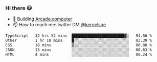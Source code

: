 ### Hi there 😃

- 🔨 Building [Arcade.computer](https://arcade.computer)
- 📫 How to reach me: twitter DM [@kernelsoe](https://twitter.com/kernelsoe)

<!--START_SECTION:waka-->

```txt
TypeScript   32 hrs 52 mins  ███████████████████████▓░   94.56 %
Other        1 hr 10 mins    █░░░░░░░░░░░░░░░░░░░░░░░░   03.39 %
CSS          18 mins         ▒░░░░░░░░░░░░░░░░░░░░░░░░   00.88 %
JSON         13 mins         ░░░░░░░░░░░░░░░░░░░░░░░░░   00.63 %
HTML         4 mins          ░░░░░░░░░░░░░░░░░░░░░░░░░   00.24 %
```

<!--END_SECTION:waka-->
